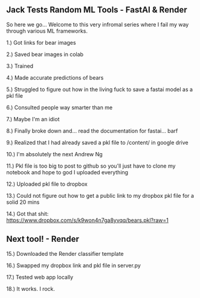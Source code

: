 ## Jack Tests Random ML Tools - FastAI & Render

So here we go... Welcome to this very infromal series where I fail my way through various ML frameworks.<br>


1.) Got links for bear images

2.) Saved bear images in colab

3.) Trained

4.) Made accurate predictions of bears

5.) Struggled to figure out how in the living fuck to save a fastai model as a pkl file

6.) Consulted people way smarter than me

7.) Maybe I'm an idiot

8.) Finally broke down and... read the documentation for fastai... barf

9.) Realized that I had already saved a pkl file to /content/ in google drive

10.) I'm absolutely the next Andrew Ng

11.) Pkl file is too big to post to github so you'll just have to clone my notebook and hope to god I uploaded everything

12.) Uploaded pkl file to dropbox

13.) Could not figure out how to get a public link to my dropbox pkl file for a solid 20 mins

14.) Got that shit: https://www.dropbox.com/s/k9won4n7ga8yvqq/bears.pkl?raw=1

## Next tool! - Render

15.) Downloaded the Render classifier template

16.) Swapped my dropbox link and pkl file in server.py

17.) Tested web app locally

18.) It works. I rock.
